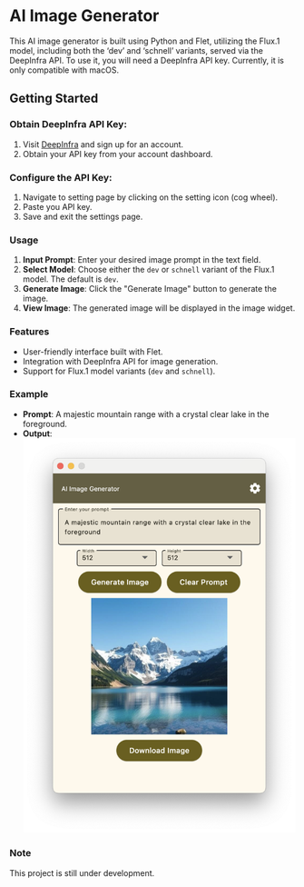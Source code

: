 # AI Image Generator

This AI image generator is built using Python and Flet, utilizing the Flux.1 model, including both the ‘dev’ and ‘schnell’ variants, served via the DeepInfra API. To use it, you will need a DeepInfra API key. Currently, it is only compatible with macOS.

## Getting Started

### Obtain DeepInfra API Key:

1. Visit [DeepInfra](https://deepinfra.ai/) and sign up for an account.
2. Obtain your API key from your account dashboard.

### Configure the API Key:

1. Navigate to setting page by clicking on the setting icon (cog wheel).
2. Paste you API key.
3. Save and exit the settings page.

### Usage

1. **Input Prompt**: Enter your desired image prompt in the text field.
2. **Select Model**: Choose either the `dev` or `schnell` variant of the Flux.1 model. The default is `dev`.
3. **Generate Image**: Click the "Generate Image" button to generate the image.
4. **View Image**: The generated image will be displayed in the image widget.

### Features

- User-friendly interface built with Flet.
- Integration with DeepInfra API for image generation.
- Support for Flux.1 model variants (`dev` and `schnell`).

### Example

- **Prompt**: A majestic mountain range with a crystal clear lake in the foreground.
- **Output**:  
  ![Generated Image](./outputimage.png)

### Note

This project is still under development.